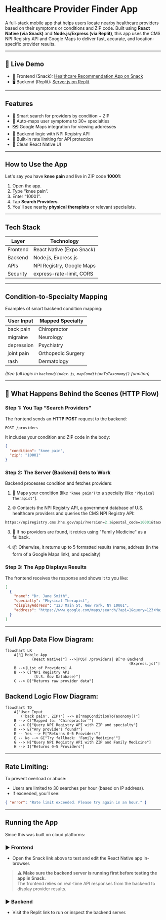 # Healthcare Provider Finder App

A full-stack mobile app that helps users locate nearby healthcare providers based on their symptoms or conditions and ZIP code. Built using **React Native (via Snack)** and **Node.js/Express (via Replit)**, this app uses the CMS NPI Registry API and Google Maps to deliver fast, accurate, and location-specific provider results.

---

## 🔗 Live Demo

- 📱 Frontend (Snack): [Healthcare Recommendation App on Snack](https://snack.expo.dev/@poojitha_dontineni/healthcare-recommendation-app-_-no-camera?platform=web)
- 🖥️ Backend (Replit): [Server.js on Replit](https://replit.com/@stonebrookashle/Serverjs#index.js)

---

## Features

- 🔎 Smart search for providers by condition + ZIP
- 🧠 Auto-maps user symptoms to 30+ specialties
- 🗺️ Google Maps integration for viewing addresses
- 🧱 Backend logic with NPI Registry API
- 🔐 Built-in rate limiting for API protection
- 📱 Clean React Native UI

---

## How to Use the App

Let's say you have **knee pain** and live in ZIP code **10001**:

1. Open the app.
2. Type “knee pain”.
3. Enter “10001”.
4. Tap **Search Providers**.
5. You'll see nearby **physical therapists** or relevant specialists.

---

## Tech Stack

| Layer        | Technology                 |
|--------------|----------------------------|
| Frontend     | React Native (Expo Snack)  |
| Backend      | Node.js, Express.js        |
| APIs         | NPI Registry, Google Maps  |
| Security     | express-rate-limit, CORS   |

---

## Condition-to-Specialty Mapping

Examples of smart backend condition mapping:

| User Input       | Mapped Specialty       |
|------------------|------------------------|
| back pain        | Chiropractor           |
| migraine         | Neurology              |
| depression       | Psychiatry             |
| joint pain       | Orthopedic Surgery     |
| rash             | Dermatology            |

_(See full logic in `backend/index.js`, `mapConditionToTaxonomy()` function)_

---

## 🔄 What Happens Behind the Scenes (HTTP Flow)

### Step 1: You Tap “Search Providers”

The frontend sends an **HTTP POST** request to the backend:

`POST /providers`

It includes your condition and ZIP code in the body:
```json
{
  "condition": "knee pain",
  "zip": "10001"
}
```
### Step 2: The Server (Backend) Gets to Work
Backend processes condition and fetches providers:

1. 🧠 Maps your condition (like `"knee pain"`) to a specialty (like `"Physical Therapist"`).

2. 🌐 Contacts the NPI Registry API, a government database of U.S. healthcare providers and queries the CMS NPI Registry API:

```perl
https://npiregistry.cms.hhs.gov/api/?version=2.1&postal_code=10001&taxonomy_description=Physical%20Therapist
```
3. 🔁 If no providers are found, it retries using "Family Medicine" as a fallback.

4. 📦 Otherwise, it returns up to 5 formatted results (name, address (in the form of a Google Maps link), and specialty)

### Step 3: The App Displays Results
The frontend receives the response and shows it to you like:
```json
[
  {
    "name": "Dr. Jane Smith",
    "specialty": "Physical Therapist",
    "displayAddress": "123 Main St, New York, NY 10001",
    "address": "https://www.google.com/maps/search/?api=1&query=123+Main+St,+New+York,+NY+10001"
  }
]
```

---

## Full App Data Flow Diagram:

```mermaid
flowchart LR
    A["📱 Mobile App
            (React Native)"] -->|POST /providers| B["🌐 Backend
                                                        (Express.js)"]
    B -->|List of Providers| A
    B --> C["NPI Registry API
             (U.S. Gov Database)"]
    C --> D["Returns raw provider data"]
```

## Backend Logic Flow Diagram:

```mermaid
flowchart TD
    A["User Input
       ('back pain', ZIP)"] --> B["mapConditionToTaxonomy()"]
    B --> C["Mapped to: 'Chiropractor'"]
    C --> D["Query NPI Registry API with ZIP and specialty"]
    D --> E{"Any providers found?"}
    E -- Yes --> F["Returns 0–5 Providers"]
    E -- No --> G["Try fallback: 'Family Medicine'"]
    G --> H["Query NPI Registry API with ZIP and Family Medicine"]
    H --> I["Returns 0–5 Providers"]
```

---

## Rate Limiting:
To prevent overload or abuse:
- Users are limited to 30 searches per hour (based on IP address).
- If exceeded, you’ll see:
```json
{ "error": "Rate limit exceeded. Please try again in an hour." }
```

---

## Running the App

Since this was built on cloud platforms:

### ▶ Frontend
- Open the Snack link above to test and edit the React Native app in-browser.
> ⚠️ **Make sure the backend server is running first before testing the app in Snack.**  
> The frontend relies on real-time API responses from the backend to display provider results.

### ▶ Backend
- Visit the Replit link to run or inspect the backend server.
